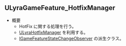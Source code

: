 ## ULyraGameFeature_HotfixManager

* 概要
	* HotFix に関する処理を行う。
	* [ULyraHotfixManager] を利用する。
	* [IGameFeatureStateChangeObserver] の派生クラス。




<!--- ページ内のリンク --->

<!--- 自前の画像へのリンク --->

<!--- generated --->
[ULyraHotfixManager]: ../../Lyra/HotfixManager/ULyraHotfixManager.md#ulyrahotfixmanager
[IGameFeatureStateChangeObserver]: ../../UE/GameFeature/IGameFeatureStateChangeObserver.md#igamefeaturestatechangeobserver
